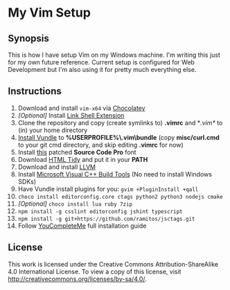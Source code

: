 # My Vim Setup

## Synopsis

This is how I have setup Vim on my Windows machine. I'm writing this just for my own future reference. Current setup is configured for Web Development but I'm also using it for pretty much everything else.

## Instructions

1.  Download and install `vim-x64` via [Chocolatey][1]
2.  *[Optional]* Install [Link Shell Extension][2]
3.  Clone the repository and copy (create symlinks to) **.vimrc** and 
    **.vim\** to (in) your home directory
4.  [Install Vundle][3] to **%USERPROFILE%\\.vim\bundle** (copy 
	**misc/curl.cmd** to your git cmd directory, and skip editing **.vimrc** 
	for now)
5.  Install [this][4] patched **Source Code Pro** font
6.  Download [HTML Tidy][5] and put it in your **PATH**
7.  Download and install [LLVM][6]
8.  Install [Microsoft Visual C++ Build Tools][7] (No need to install Windows 
	SDKs)
9.  Have Vundle install plugins for you:
    `gvim +PluginInstall +qall`
10. `choco install editorconfig.core ctags python2 python3 nodejs cmake`
11. *[Optional]* `choco install lua ruby 7zip`
12. `npm install -g csslint editorconfig jshint typescript`
13. `npm install -g git+https://github.com/ramitos/jsctags.git`
14. Follow [YouCompleteMe][8] full installation guide

[1]: https://chocolatey.org/
[2]: http://schinagl.priv.at/nt/hardlinkshellext/hardlinkshellext.html
[3]: https://github.com/VundleVim/Vundle.vim/wiki/Vundle-for-Windows#git-on-windows
[4]: https://github.com/powerline/fonts/tree/master/SourceCodePro
[5]: http://binaries.html-tidy.org/
[6]: http://llvm.org/releases/download.html
[7]: https://www.microsoft.com/en-us/download/details.aspx?id=49983
[8]: https://github.com/Valloric/YouCompleteMe

## License

This work is licensed under the Creative Commons Attribution-ShareAlike 4.0 International License. 
To view a copy of this license, visit http://creativecommons.org/licenses/by-sa/4.0/.
